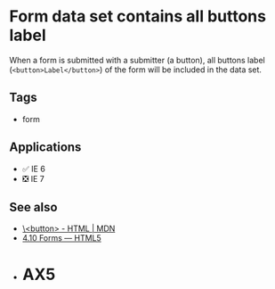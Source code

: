 # Form data set contains all buttons label

When a form is submitted with a submitter (a button), all buttons label (`<button>Label</button>`) of the form will be included in the data set.

## Tags

-   form

## Applications

-   ✅ IE 6
-   ❎ IE 7

## See also

-   [\\<button\> - HTML | MDN](https://developer.mozilla.org/en-US/docs/Web/HTML/Element/Button#Notes)
-   [4.10 Forms — HTML5](https://www.w3.org/TR/html5/forms.html#constructing-the-form-data-set)
-   # AX5


